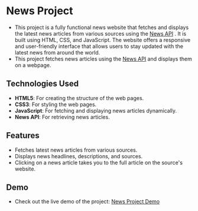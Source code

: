 # News Project

- This project is a fully functional news website that fetches and displays the latest news articles from various sources using the [News API](https://newsapi.org/) . It is built using HTML, CSS, and JavaScript. The website offers a responsive and user-friendly interface that allows users to stay updated with the latest news from around the world.
- This project fetches news articles using the [News API](https://newsapi.org/) and displays them on a webpage.

## Technologies Used

- **HTML5**: For creating the structure of the web pages.
- **CSS3**: For styling the web pages.
- **JavaScript**: For fetching and displaying news articles dynamically.
- **News API**: For retrieving news articles.

## Features

- Fetches latest news articles from various sources.
- Displays news headlines, descriptions, and sources.
- Clicking on a news article takes you to the full article on the source's website.

## Demo

- Check out the live demo of the project: [News Project Demo](http://your-demo-url.com)
